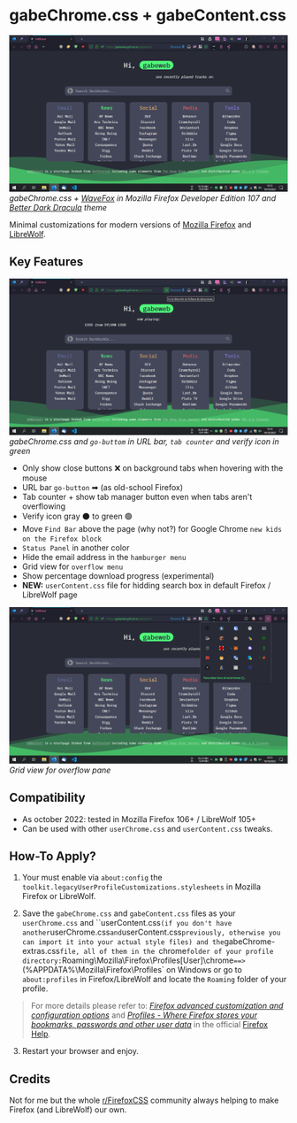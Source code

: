# gabeChrome.css + gabeContent.css

![gabeChrome.css Main window](images/gabechrome-202210-main.png "gabeChrome.css Main window")
<em>gabeChrome.css + [WaveFox](https://github.com/QNetITQ/WaveFox) in Mozilla Firefox Developer Edition 107 and [Better Dark Dracula](https://addons.mozilla.org/en-US/firefox/addon/better-dark-dracula/) theme</em>

Minimal customizations for modern versions of [Mozilla Firefox](https://www.mozilla.org/en-US/firefox/new/) and [LibreWolf](https://librewolf.net/).

## Key Features

![gabeChrome.css and go-buttom in URL bar](images/gabechrome-202210-go_button.png)
<em>gabeChrome.css and `go-buttom` in URL bar, `tab counter` and verify icon in green</em>

- Only show close buttons ❌ on background tabs when hovering with the mouse
- URL bar `go-button` ➡ (as old-school Firefox)
- Tab counter + show tab manager button even when tabs aren't overflowing
- Verify icon gray ⚫ to green 🟢
- Move `Find Bar` above the page (why not?) for Google Chrome `new kids on the Firefox block`
- `Status Panel` in another color
- Hide the email address in the `hamburger menu`
- Grid view for `overflow menu`
- Show percentage download progress (experimental)
- **NEW:** `userContent.css` file for hidding search box in default Firefox / LibreWolf page

![Grid view for overflow pane](images/gabechrome-202210-overflow_pane.png)
<em>Grid view for overflow pane</em>

## Compatibility

- As october 2022: tested in Mozilla Firefox 106+ / LibreWolf 105+
- Can be used with other `userChrome.css` and `userContent.css` tweaks.

## How-To Apply?

1. Your must enable via `about:config` the `toolkit.legacyUserProfileCustomizations.stylesheets` in Mozilla Firefox or LibreWolf.

2. Save the `gabeChrome.css` and `gabeContent.css` files as your `userChrome.css` and ``userContent.css` (if you don't have another `userChrome.css` and `userContent.css` previously, otherwise you can import it into your actual style files) and the `gabeChrome-extras.css`file, all of them in the `chrome` folder of your profile directory: `Roaming\Mozilla\Firefox\Profiles\[User]\chrome` ==> `(%APPDATA%\Mozilla\Firefox\Profiles\` on Windows or go to `about:profiles` in Firefox/LibreWolf and locate the `Roaming` folder of your profile.

> For more details please refer to: *[Firefox advanced customization and configuration options](https://support.mozilla.org/en-US/kb/firefox-advanced-customization-and-configuration#firefox:win10:fx106)* and *[Profiles - Where Firefox stores your bookmarks, passwords and other user data](https://support.mozilla.org/en-US/kb/profiles-where-firefox-stores-user-data)* in the official [Firefox Help](https://support.mozilla.org/en-US/questions).

3. Restart your browser and enjoy.

## Credits

Not for me but the whole [r/FirefoxCSS](https://www.reddit.com/r/firefoxcss/) community always helping to make Firefox (and LibreWolf) our own.
